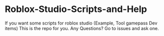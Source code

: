 # Roblox-Studio-Scripts-and-Help
If you want some scripts for roblox studio (Example, Tool gamepass Dev items) This is the repo for you.
Any Questions? Go to issues and ask one.

